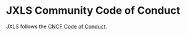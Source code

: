 # JXLS Community Code of Conduct

JXLS follows the [CNCF Code of Conduct](https://github.com/cncf/foundation/blob/master/code-of-conduct.md).
